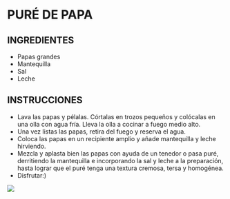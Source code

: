 # PURÉ DE PAPA
## INGREDIENTES
* Papas grandes
* Mantequilla
* Sal
* Leche

## INSTRUCCIONES
* Lava las papas y pélalas. Córtalas en trozos pequeños y colócalas en una olla con agua fría. Lleva la olla a cocinar a fuego medio alto.
* Una vez listas las papas, retira del fuego y reserva el agua.
* Coloca las papas en un recipiente amplio y añade mantequilla y leche hirviendo.
* Mezcla y aplasta bien las papas con ayuda de un tenedor o pasa puré, derritiendo la mantequilla e incorporando la sal y leche a la preparación, hasta lograr que el puré tenga una textura cremosa, tersa y homogénea.  
* Disfrutar:)

![ ](https://png.pngtree.com/png-clipart/20231028/original/pngtree-mashed-potatoes-png-image_13446080.png)
